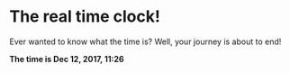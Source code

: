 # The real time clock!

Ever wanted to know what the time is? Well, your journey is about to end!

**The time is Dec 12, 2017, 11:26**
